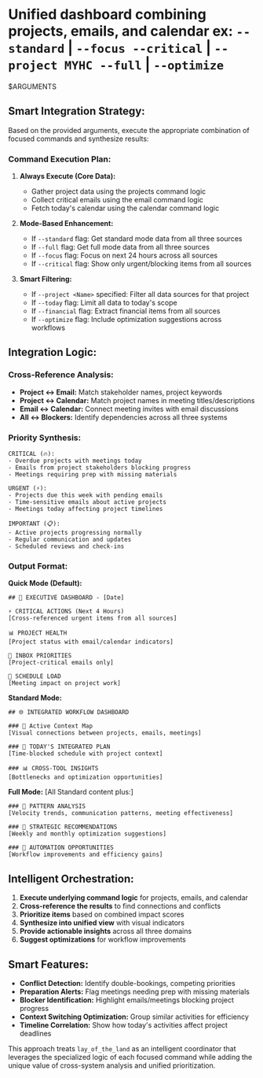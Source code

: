# Unified dashboard combining projects, emails, and calendar ex: `--standard` | `--focus --critical` | `--project MYHC --full` | `--optimize`

$ARGUMENTS

## Smart Integration Strategy:

Based on the provided arguments, execute the appropriate combination of focused commands and synthesize results:

### Command Execution Plan:

1. **Always Execute (Core Data):**
   - Gather project data using the projects command logic
   - Collect critical emails using the email command logic  
   - Fetch today's calendar using the calendar command logic

2. **Mode-Based Enhancement:**
   - If `--standard` flag: Get standard mode data from all three sources
   - If `--full` flag: Get full mode data from all three sources
   - If `--focus` flag: Focus on next 24 hours across all sources
   - If `--critical` flag: Show only urgent/blocking items from all sources

3. **Smart Filtering:**
   - If `--project <Name>` specified: Filter all data sources for that project
   - If `--today` flag: Limit all data to today's scope
   - If `--financial` flag: Extract financial items from all sources
   - If `--optimize` flag: Include optimization suggestions across workflows

## Integration Logic:

### Cross-Reference Analysis:
- **Project ↔ Email:** Match stakeholder names, project keywords
- **Project ↔ Calendar:** Match project names in meeting titles/descriptions  
- **Email ↔ Calendar:** Connect meeting invites with email discussions
- **All ↔ Blockers:** Identify dependencies across all three systems

### Priority Synthesis:
```
CRITICAL (🔥): 
- Overdue projects with meetings today
- Emails from project stakeholders blocking progress
- Meetings requiring prep with missing materials

URGENT (⚡):
- Projects due this week with pending emails
- Time-sensitive emails about active projects
- Meetings today affecting project timelines

IMPORTANT (📋):
- Active projects progressing normally
- Regular communication and updates
- Scheduled reviews and check-ins
```

### Output Format:

**Quick Mode (Default):**
```
## 🎯 EXECUTIVE DASHBOARD - [Date]

⚡ CRITICAL ACTIONS (Next 4 Hours)
[Cross-referenced urgent items from all sources]

📊 PROJECT HEALTH
[Project status with email/calendar indicators]

📧 INBOX PRIORITIES  
[Project-critical emails only]

📅 SCHEDULE LOAD
[Meeting impact on project work]
```

**Standard Mode:**
```
## 🌐 INTEGRATED WORKFLOW DASHBOARD

### 🔄 Active Context Map
[Visual connections between projects, emails, meetings]

### 🎯 TODAY'S INTEGRATED PLAN
[Time-blocked schedule with project context]

### 📊 CROSS-TOOL INSIGHTS
[Bottlenecks and optimization opportunities]
```

**Full Mode:**
[All Standard content plus:]
```
### 🧠 PATTERN ANALYSIS
[Velocity trends, communication patterns, meeting effectiveness]

### 🎯 STRATEGIC RECOMMENDATIONS
[Weekly and monthly optimization suggestions]

### 🤖 AUTOMATION OPPORTUNITIES
[Workflow improvements and efficiency gains]
```

## Intelligent Orchestration:

1. **Execute underlying command logic** for projects, emails, and calendar
2. **Cross-reference the results** to find connections and conflicts
3. **Prioritize items** based on combined impact scores
4. **Synthesize into unified view** with visual indicators
5. **Provide actionable insights** across all three domains
6. **Suggest optimizations** for workflow improvements

## Smart Features:

- **Conflict Detection:** Identify double-bookings, competing priorities
- **Preparation Alerts:** Flag meetings needing prep with missing materials  
- **Blocker Identification:** Highlight emails/meetings blocking project progress
- **Context Switching Optimization:** Group similar activities for efficiency
- **Timeline Correlation:** Show how today's activities affect project deadlines

This approach treats `lay_of_the_land` as an intelligent coordinator that leverages the specialized logic of each focused command while adding the unique value of cross-system analysis and unified prioritization.